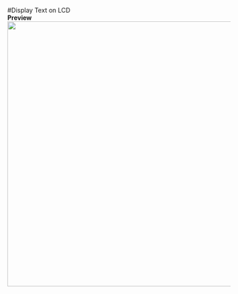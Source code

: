 #Display Text on LCD
<br/><strong>Preview</strong>
<img src="http://cdn.unydevelopernetwork.com/github/arduino-lcd/photo6165637158312978467.jpg" width="600">
